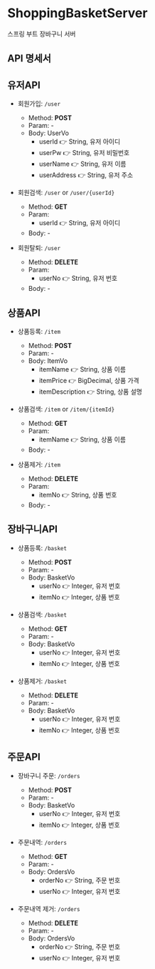 # ShoppingBasketServer
스프링 부트 장바구니 서버

## API 명세서

## 유저API
- 회원가입: `/user`
  - Method: **POST**
  - Param: -
  - Body: UserVo
    - userId 👉 String, 유저 아이디
    - userPw 👉 String, 유저 비밀번호
    - userName 👉 String, 유저 이름
    - userAddress 👉 String, 유저 주소

- 회원검색: `/user` or `/user/{userId}`
  - Method: **GET**
  - Param:
    - userId 👉 String, 유저 아이디
  - Body: -

- 회원탈퇴: `/user`
  - Method: **DELETE**
  - Param:
    - userNo 👉 String, 유저 번호
  - Body: -

## 상품API
- 상품등록: `/item`
  - Method: **POST**
  - Param: -
  - Body: ItemVo
    - itemName 👉 String, 상품 이름
    - itemPrice 👉 BigDecimal, 상품 가격
    - itemDescription 👉 String, 상품 설명

- 상품검색: `/item` or `/item/{itemId}`
  - Method: **GET**
  - Param:
    - itemName 👉 String, 상품 이름
  - Body: -

- 상품제거: `/item`
  - Method: **DELETE**
  - Param:
    - itemNo 👉 String, 상품 번호
  - Body: -

## 장바구니API
- 상품등록: `/basket`
  - Method: **POST**
  - Param: -
  - Body: BasketVo
    - userNo 👉 Integer, 유저 번호
    - itemNo 👉 Integer, 상품 번호

- 상품검색: `/basket`
  - Method: **GET**
  - Param: -
  - Body: BasketVo
    - userNo 👉 Integer, 유저 번호
    - itemNo 👉 Integer, 상품 번호

- 상품제거: `/basket`
  - Method: **DELETE**
  - Param: -
  - Body: BasketVo
    - userNo 👉 Integer, 유저 번호
    - itemNo 👉 Integer, 상품 번호

## 주문API
- 장바구니 주문: `/orders`
  - Method: **POST**
  - Param: -
  - Body: BasketVo
    - userNo 👉 Integer, 유저 번호
    - itemNo 👉 Integer, 상품 번호

- 주문내역: `/orders`
  - Method: **GET**
  - Param: -
  - Body: OrdersVo
    - orderNo 👉 String, 주문 번호
    - userNo 👉 Integer, 유저 번호

- 주문내역 제거: `/orders`
  - Method: **DELETE**
  - Param: -
  - Body: OrdersVo
    - orderNo 👉 String, 주문 번호
    - userNo 👉 Integer, 유저 번호
